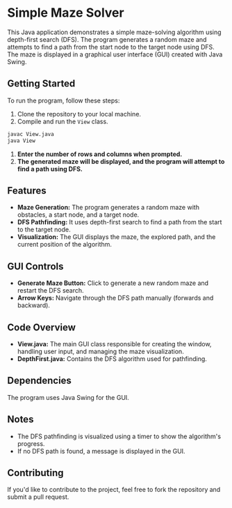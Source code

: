 # Simple Maze Solver

This Java application demonstrates a simple maze-solving algorithm using depth-first search (DFS). The program generates a random maze and attempts to find a path from the start node to the target node using DFS. The maze is displayed in a graphical user interface (GUI) created with Java Swing.

## Getting Started

To run the program, follow these steps:

1. Clone the repository to your local machine.
2. Compile and run the `View` class.

```bash
javac View.java
java View
```

1. **Enter the number of rows and columns when prompted.**
2. **The generated maze will be displayed, and the program will attempt to find a path using DFS.**

## Features

- **Maze Generation:** The program generates a random maze with obstacles, a start node, and a target node.
- **DFS Pathfinding:** It uses depth-first search to find a path from the start to the target node.
- **Visualization:** The GUI displays the maze, the explored path, and the current position of the algorithm.

## GUI Controls

- **Generate Maze Button:** Click to generate a new random maze and restart the DFS search.
- **Arrow Keys:** Navigate through the DFS path manually (forwards and backward).

## Code Overview

- **View.java:** The main GUI class responsible for creating the window, handling user input, and managing the maze visualization.
- **DepthFirst.java:** Contains the DFS algorithm used for pathfinding.

## Dependencies

The program uses Java Swing for the GUI.

## Notes

- The DFS pathfinding is visualized using a timer to show the algorithm's progress.
- If no DFS path is found, a message is displayed in the GUI.

## Contributing

If you'd like to contribute to the project, feel free to fork the repository and submit a pull request.

